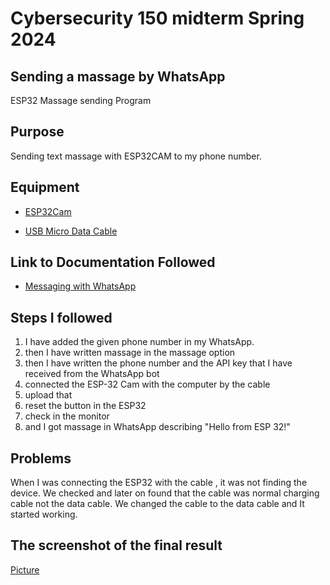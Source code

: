 # Cybersecurity 150 midterm Spring 2024

## Sending a massage by WhatsApp
ESP32 Massage sending Program

## Purpose
Sending text massage with ESP32CAM to my phone number.

## Equipment
* [ESP32Cam](https://www.amazon.com/Aideepen-ESP32-CAM-Bluetooth-ESP32-CAM-MB-Arduino/dp/B08P2578LV/ref=sr_1_3?crid=4FY0ECFW0ZX7&keywords=ESP32+Cam&qid=1678902050&sprefix=esp32+cam%2Caps%2C240&sr=8-3)

* [USB Micro Data Cable](https://www.amazon.com/AmazonBasics-Male-Micro-Cable-Black/dp/B0711PVX6Z/ref=sr_1_1_sspa?keywords=micro+usb+data+cable&qid=1678902214&sprefix=Micro+USB+data+%2Caps%2C89&sr=8-1-spons&psc=1&spLa=ZW5jcnlwdGVkUXVhbGlmaWVyPUFaU0NaUVZHU1RFUlAmZW5jcnlwdGVkSWQ9QTA3NTA4MDVFVERCS01HVlgxM1YmZW5jcnlwdGVkQWRJZD1BMDE4NTE1NTIwWUdONkdWSzU1M1Amd2lkZ2V0TmFtZT1zcF9hdGYmYWN0aW9uPWNsaWNrUmVkaXJlY3QmZG9Ob3RMb2dDbGljaz10cnVl)

## Link to Documentation Followed
- [Messaging with WhatsApp](https://randomnerdtutorials.com/esp32-send-messages-whatsapp/)

## Steps I followed
1. I have added the given phone number in my WhatsApp.
2. then I have written massage in the  massage option
3. then I have  written the phone number and the API key that I have received from the WhatsApp bot
4. connected the ESP-32 Cam with the computer by the cable
5. upload that
6. reset the button in the ESP32
7. check in the monitor
8. and I got massage in WhatsApp describing "Hello from ESP 32!"

## Problems
When I was connecting the ESP32 with the cable , it was not finding the device. We checked and later on found that the cable was normal charging cable not the data cable. We changed the cable to the data cable and It started working.
## The screenshot of the final result
[Picture](https://github.com/mdshafiqulbaten/CSN150-Midterm-Documentation/blob/main/Screenshot%202024-03-20%20145947.png)
